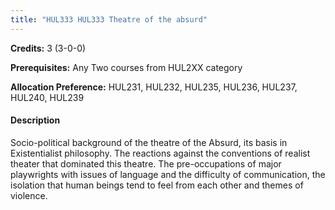 ```yaml
---
title: "HUL333 HUL333 Theatre of the absurd"
---
```

**Credits:** 3 (3-0-0)

**Prerequisites:** Any Two courses from HUL2XX category

**Allocation Preference:** HUL231, HUL232, HUL235, HUL236, HUL237, HUL240, HUL239

#### Description
Socio-political background of the theatre of the Absurd, its basis in Existentialist philosophy. The reactions against the conventions of realist theater that dominated this theatre. The pre-occupations of major playwrights with issues of language and the difficulty of communication, the isolation that human beings tend to feel from each other and themes of violence.